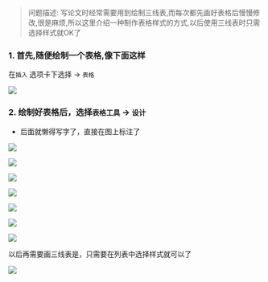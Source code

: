 > 问题描述: 写论文时经常需要用到绘制三线表,而每次都先画好表格后慢慢修改,很是麻烦,所以这里介绍一种制作表格样式的方式,以后使用三线表时只需选择样式就OK了



### 1. 首先,随便绘制一个表格,像下面这样

在`插入` 选项卡下选择 → `表格`  

![](https://tcs.teambition.net/storage/3121397919bad5e94eb578303af8b330977a?Signature=eyJhbGciOiJIUzI1NiIsInR5cCI6IkpXVCJ9.eyJBcHBJRCI6IjU5Mzc3MGZmODM5NjMyMDAyZTAzNThmMSIsIl9hcHBJZCI6IjU5Mzc3MGZmODM5NjMyMDAyZTAzNThmMSIsIl9vcmdhbml6YXRpb25JZCI6IjVmYjUzNGM0YzBmZTY1NDM3NTg2ODQzMSIsImV4cCI6MTYxMTMyNTY5OCwiaWF0IjoxNjEwNzIwODk4LCJyZXNvdXJjZSI6Ii9zdG9yYWdlLzMxMjEzOTc5MTliYWQ1ZTk0ZWI1NzgzMDNhZjhiMzMwOTc3YSJ9.y5Gjue2MA0lgu-J-cD_Nj_P7ePiZEg9qolYK6Wdbzqo&download=image.png "")

### 2. 绘制好表格后，选择`表格工具` → `设计` 

- 后面就懒得写字了，直接在图上标注了

![](https://tcs.teambition.net/storage/3121a0708ec760ddbd9a43ce69d39d509479?Signature=eyJhbGciOiJIUzI1NiIsInR5cCI6IkpXVCJ9.eyJBcHBJRCI6IjU5Mzc3MGZmODM5NjMyMDAyZTAzNThmMSIsIl9hcHBJZCI6IjU5Mzc3MGZmODM5NjMyMDAyZTAzNThmMSIsIl9vcmdhbml6YXRpb25JZCI6IjVmYjUzNGM0YzBmZTY1NDM3NTg2ODQzMSIsImV4cCI6MTYxMTMyNTkzMSwiaWF0IjoxNjEwNzIxMTMxLCJyZXNvdXJjZSI6Ii9zdG9yYWdlLzMxMjFhMDcwOGVjNzYwZGRiZDlhNDNjZTY5ZDM5ZDUwOTQ3OSJ9.X1E1gApULIxIRmLj6pnA_K8q1KbNDRZtRmcknBaCDSY&download=image.png "")

![](https://tcs.teambition.net/storage/3121e1ba6f75cbb89b628722e858e7d8090f?Signature=eyJhbGciOiJIUzI1NiIsInR5cCI6IkpXVCJ9.eyJBcHBJRCI6IjU5Mzc3MGZmODM5NjMyMDAyZTAzNThmMSIsIl9hcHBJZCI6IjU5Mzc3MGZmODM5NjMyMDAyZTAzNThmMSIsIl9vcmdhbml6YXRpb25JZCI6IjVmYjUzNGM0YzBmZTY1NDM3NTg2ODQzMSIsImV4cCI6MTYxMTMyNjA0OSwiaWF0IjoxNjEwNzIxMjQ5LCJyZXNvdXJjZSI6Ii9zdG9yYWdlLzMxMjFlMWJhNmY3NWNiYjg5YjYyODcyMmU4NThlN2Q4MDkwZiJ9.A70j4S7JbEDf7eWqMFT0ZEmvBXFEV7hMwhdG4_BchVA&download=image.png "")

![](https://tcs.teambition.net/storage/3121631b96d8b0d123d4d5168f34c73ec9e2?Signature=eyJhbGciOiJIUzI1NiIsInR5cCI6IkpXVCJ9.eyJBcHBJRCI6IjU5Mzc3MGZmODM5NjMyMDAyZTAzNThmMSIsIl9hcHBJZCI6IjU5Mzc3MGZmODM5NjMyMDAyZTAzNThmMSIsIl9vcmdhbml6YXRpb25JZCI6IjVmYjUzNGM0YzBmZTY1NDM3NTg2ODQzMSIsImV4cCI6MTYxMTMyNjIyMywiaWF0IjoxNjEwNzIxNDIzLCJyZXNvdXJjZSI6Ii9zdG9yYWdlLzMxMjE2MzFiOTZkOGIwZDEyM2Q0ZDUxNjhmMzRjNzNlYzllMiJ9.Qi0nt1hRZ8KgYHRzKNxK7ZxNY7WHvYmQIt36hL5UHuE&download=image.png "")

![](https://tcs.teambition.net/storage/3121f35acac0145801a386471f869dca4e9c?Signature=eyJhbGciOiJIUzI1NiIsInR5cCI6IkpXVCJ9.eyJBcHBJRCI6IjU5Mzc3MGZmODM5NjMyMDAyZTAzNThmMSIsIl9hcHBJZCI6IjU5Mzc3MGZmODM5NjMyMDAyZTAzNThmMSIsIl9vcmdhbml6YXRpb25JZCI6IjVmYjUzNGM0YzBmZTY1NDM3NTg2ODQzMSIsImV4cCI6MTYxMTMyNjM5NCwiaWF0IjoxNjEwNzIxNTk0LCJyZXNvdXJjZSI6Ii9zdG9yYWdlLzMxMjFmMzVhY2FjMDE0NTgwMWEzODY0NzFmODY5ZGNhNGU5YyJ9.AniSlw-WJLoFIsmGqt_SoNW2qaue17SNieJuOYNUUKk&download=image.png "")

![](https://tcs.teambition.net/storage/312195f41ae275ca1561fc7d7b9146f81036?Signature=eyJhbGciOiJIUzI1NiIsInR5cCI6IkpXVCJ9.eyJBcHBJRCI6IjU5Mzc3MGZmODM5NjMyMDAyZTAzNThmMSIsIl9hcHBJZCI6IjU5Mzc3MGZmODM5NjMyMDAyZTAzNThmMSIsIl9vcmdhbml6YXRpb25JZCI6IjVmYjUzNGM0YzBmZTY1NDM3NTg2ODQzMSIsImV4cCI6MTYxMTMyNjY4NSwiaWF0IjoxNjEwNzIxODg1LCJyZXNvdXJjZSI6Ii9zdG9yYWdlLzMxMjE5NWY0MWFlMjc1Y2ExNTYxZmM3ZDdiOTE0NmY4MTAzNiJ9.5IddjXONEAhEUube_tD8LFacKP0gB0KGJVmaUX8BIp0&download=image.png "")

![](https://tcs.teambition.net/storage/312181815dbfcfefefcb1519819bfd2ca1d2?Signature=eyJhbGciOiJIUzI1NiIsInR5cCI6IkpXVCJ9.eyJBcHBJRCI6IjU5Mzc3MGZmODM5NjMyMDAyZTAzNThmMSIsIl9hcHBJZCI6IjU5Mzc3MGZmODM5NjMyMDAyZTAzNThmMSIsIl9vcmdhbml6YXRpb25JZCI6IjVmYjUzNGM0YzBmZTY1NDM3NTg2ODQzMSIsImV4cCI6MTYxMTMyNzAyMSwiaWF0IjoxNjEwNzIyMjIxLCJyZXNvdXJjZSI6Ii9zdG9yYWdlLzMxMjE4MTgxNWRiZmNmZWZlZmNiMTUxOTgxOWJmZDJjYTFkMiJ9.iSYav9qnj4aB45QsjJJMTt8sz8VYXgKiVVwzoOmCbkw&download=image.png "")

![](https://tcs.teambition.net/storage/3121803266fb517144cdf95c0fda59b16a80?Signature=eyJhbGciOiJIUzI1NiIsInR5cCI6IkpXVCJ9.eyJBcHBJRCI6IjU5Mzc3MGZmODM5NjMyMDAyZTAzNThmMSIsIl9hcHBJZCI6IjU5Mzc3MGZmODM5NjMyMDAyZTAzNThmMSIsIl9vcmdhbml6YXRpb25JZCI6IjVmYjUzNGM0YzBmZTY1NDM3NTg2ODQzMSIsImV4cCI6MTYxMTMyNzEzNCwiaWF0IjoxNjEwNzIyMzM0LCJyZXNvdXJjZSI6Ii9zdG9yYWdlLzMxMjE4MDMyNjZmYjUxNzE0NGNkZjk1YzBmZGE1OWIxNmE4MCJ9.OhGRcIcXn845ETOA4ACDT77VyL_43_j8a6WTJgIE6rQ&download=image.png "")

以后再需要画三线表是，只需要在列表中选择样式就可以了

![](https://tcs.teambition.net/storage/3121a45a00057bd2a672fe129906eedf13be?Signature=eyJhbGciOiJIUzI1NiIsInR5cCI6IkpXVCJ9.eyJBcHBJRCI6IjU5Mzc3MGZmODM5NjMyMDAyZTAzNThmMSIsIl9hcHBJZCI6IjU5Mzc3MGZmODM5NjMyMDAyZTAzNThmMSIsIl9vcmdhbml6YXRpb25JZCI6IjVmYjUzNGM0YzBmZTY1NDM3NTg2ODQzMSIsImV4cCI6MTYxMTMyNzIyNSwiaWF0IjoxNjEwNzIyNDI1LCJyZXNvdXJjZSI6Ii9zdG9yYWdlLzMxMjFhNDVhMDAwNTdiZDJhNjcyZmUxMjk5MDZlZWRmMTNiZSJ9.Li0t48-xi1KxSBtsCR7uSja3XhZkilxBgGQm3XSLN7U&download=image.png "")

